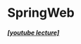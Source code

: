 # SpringWeb  


##### [[youtube lecture]](https://www.youtube.com/watch?v=4-0scAf5tpU&list=PLq8wAnVUcTFWVdN74gn8FksCqwfI_GuJY, "SpringWeb")
